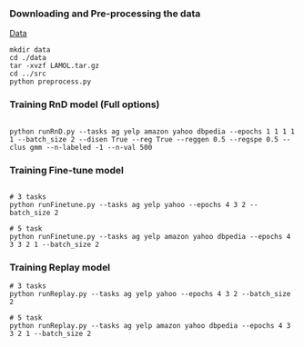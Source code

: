 ### Downloading and Pre-processing the data
[Data](https://drive.google.com/file/d/1rWcgnVcNpwxmBI3c5ovNx-E8XKOEL77S/view)
```
mkdir data
cd ./data
tar -xvzf LAMOL.tar.gz
cd ../src
python preprocess.py
```
### Training RnD model (Full options)
```

python runRnD.py --tasks ag yelp amazon yahoo dbpedia --epochs 1 1 1 1 1 --batch_size 2 --disen True --reg True --reggen 0.5 --regspe 0.5 --clus gmm --n-labeled -1 --n-val 500
```
### Training Fine-tune model 
```

# 3 tasks
python runFinetune.py --tasks ag yelp yahoo --epochs 4 3 2 --batch_size 2 

# 5 task
python runFinetune.py --tasks ag yelp amazon yahoo dbpedia --epochs 4 3 3 2 1 --batch_size 2
```
### Training Replay model
```
# 3 tasks
python runReplay.py --tasks ag yelp yahoo --epochs 4 3 2 --batch_size 2  

# 5 task
python runReplay.py --tasks ag yelp amazon yahoo dbpedia --epochs 4 3 3 2 1 --batch_size 2
```
 

